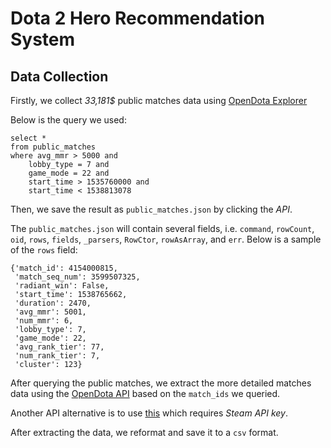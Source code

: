 # Dota 2 Hero Recommendation System

## Data Collection

Firstly, we collect *33,181$* public matches data using [OpenDota Explorer](https://www.opendota.com/explorer)

Below is the query we used:

```{SQL}
select * 
from public_matches 
where avg_mmr > 5000 and 
    lobby_type = 7 and 
    game_mode = 22 and 
    start_time > 1535760000 and
    start_time < 1538813078
```

Then, we save the result as `public_matches.json` by clicking the *API*.

The `public_matches.json` will contain several fields, i.e. `command`, `rowCount`, `oid`, `rows`, `fields`, `_parsers`, `RowCtor`, `rowAsArray`, and `err`. Below is a sample of the `rows` field:

```
{'match_id': 4154000815,
 'match_seq_num': 3599507325,
 'radiant_win': False,
 'start_time': 1538765662,
 'duration': 2470,
 'avg_mmr': 5001,
 'num_mmr': 6,
 'lobby_type': 7,
 'game_mode': 22,
 'avg_rank_tier': 77,
 'num_rank_tier': 7,
 'cluster': 123}
```

After querying the public matches, we extract the more detailed matches data using the [OpenDota API](https://docs.opendota.com/#) based on the `match_ids` we queried.

Another API alternative is to use [this](https://wiki.teamfortress.com/wiki/WebAPI#Dota_2) which requires *Steam API key*.

After extracting the data, we reformat and save it to a `csv` format.